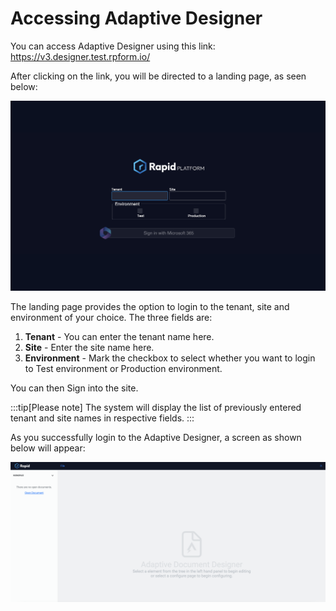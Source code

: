 # Accessing Adaptive Designer

You can access Adaptive Designer using this link: <a href="https://v3.designer.test.rpform.io/">https://v3.designer.test.rpform.io/</a>

After clicking on the link, you will be directed to a landing page, as seen below:

![Image showing Landing Page for Adaptive Designer](<Adaptive Designer 1.png>)

The landing page provides the option to login to the tenant, site and environment of your choice. The three fields are:

1. **Tenant** - You can enter the tenant name here. 
2. **Site** - Enter the site name here.
3. **Environment** - Mark the checkbox to select whether you want to login to Test environment or Production environment.

You can then Sign into the site.

:::tip[Please note]
The system will display the list of previously entered tenant and site names in respective fields.
:::

As you successfully login to the Adaptive Designer, a screen as shown below will appear:

![Image showing Adaptive Designer screen](<Adaptive Designer 2.png>)